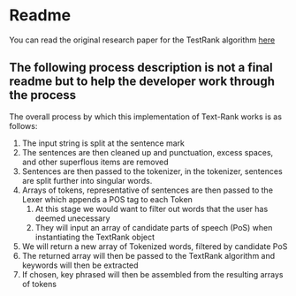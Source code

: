 # Readme

You can read the original research paper for the TestRank algorithm [here](https://web.eecs.umich.edu/~mihalcea/papers/mihalcea.emnlp04.pdf)

## The following process description is not a final readme but to help the developer work through the process

The overall process by which this implementation of Text-Rank works is as follows:

1. The input string is split at the sentence mark
2. The sentences are then cleaned up and punctuation, excess spaces, and other superflous items are removed
3. Sentences are then passed to the tokenizer,  in the tokenizer, sentences are split further into singular words. 
4. Arrays of tokens, representative of sentences are then passed to the Lexer which appends a POS tag to each Token
   1. At this stage we would want to filter out words that the user has deemed unecessary
   2. They will input an array of candidate parts of speech (PoS) when instantiating the TextRank object
5. We will return a new array of Tokenized words, filtered by candidate PoS
6. The returned array will then be passed to the TextRank algorithm and keywords will then be extracted
7. If chosen, key phrased will then be assembled from the resulting arrays of tokens